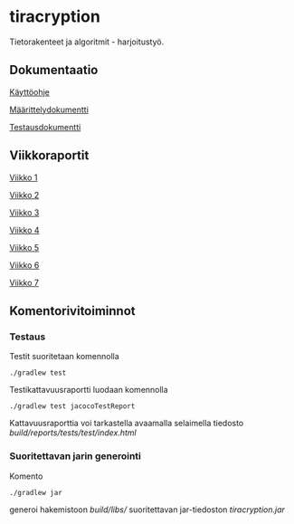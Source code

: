 # tiracryption
Tietorakenteet ja algoritmit -  harjoitustyö.

## Dokumentaatio
[Käyttöohje](/documentation/kayttoohje.md)

[Määrittelydokumentti](/documentation/vaatimusmaarittely.md)

<!--[Arkkitehtuurikuvaus](/documentation/arkkitehtuuri.md)
-->
[Testausdokumentti](/documentation/testaus.md)

## Viikkoraportit
[Viikko 1](/documentation/viikkoraportti1.md)

[Viikko 2](/documentation/viikkoraportti2.md)

[Viikko 3](/documentation/viikkoraportti3.md)

[Viikko 4](/documentation/viikkoraportti4.md)

[Viikko 5](/documentation/viikkoraportti5.md)

[Viikko 6](/documentation/viikkoraportti6.md)

[Viikko 7](/documentation/viikkoraportti7.md)

## Komentorivitoiminnot

### Testaus

Testit suoritetaan komennolla

```
./gradlew test
```

Testikattavuusraportti luodaan komennolla

```
./gradlew test jacocoTestReport
```

Kattavuusraporttia voi tarkastella avaamalla selaimella tiedosto _build/reports/tests/test/index.html_

### Suoritettavan jarin generointi

Komento

```
./gradlew jar
```

generoi hakemistoon _build/libs/_ suoritettavan jar-tiedoston _tiracryption.jar_
<!--
### JavaDoc

JavaDoc generoidaan komennolla

```
mvn javadoc:javadoc
```

JavaDocia voi tarkastella avaamalla selaimella tiedosto _target/site/apidocs/index.html_ -->
<!--
### Checkstyle

Tiedoston [checkstyle.xml](/config/checkstyle/checkstyle.xml) määrittelemät tarkistukset suoritetaan komennolla

```
./gradlew checkstyleMain
```

Mahdolliset virheilmoitukset selviävät avaamalla selaimella tiedosto _build/reports/checkstyle/main.html_
-->
